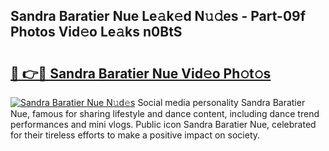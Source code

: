 ## Sandra Baratier Nue Le𝚊k𝚎d N𝚞𝚍es - Part-09f Photos Vid𝚎o Le𝚊ks n0BtS

# <h2><a href="http://fb104qf.evod.top/?m=Sandra+Baratier+Nue">🔗 👉🔴 Sandra Baratier Nue Vid𝚎o Ph𝚘t𝚘s</a></h2>

[![Sandra Baratier Nue N𝚞d𝚎s](https://i.imgur.com/8V9OHl7.gif)](http://fb104qf.evod.top/?m=Sandra+Baratier+Nue)
Social media personality Sandra Baratier Nue, famous for sharing lifestyle and dance content, including dance trend performances and mini vlogs. Public icon Sandra Baratier Nue, celebrated for their tireless efforts to make a positive impact on society. 
